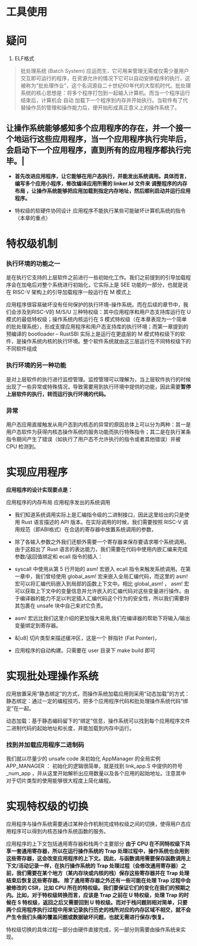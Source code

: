 # 工具使用

# 疑问
1. ELF格式

>批处理系统 (Batch System) 应运而生，它可用来管理无需或仅需少量用户交互即可运行的程序，在资源允许的情况下它可以自动安排程序的执行，这被称为“批处理作业”，这个名词源自二十世纪60年代的大型机时代。批处理系统的核心思想是：将多个程序打包到一起输入计算机。而当一个程序运行结束后，计算机会 自动 加载下一个程序到内存并开始执行。当软件有了代替操作员的管理和操作能力后，便开始形成真正意义上的操作系统了。

## **让操作系统能够感知多个应用程序的存在，并一个接一个地运行这些应用程序，当一个应用程序执行完毕后，会启动下一个应用程序，直到所有的应用程序都执行完毕。**|

- **首先改进应用程序，让它能够在用户态执行，并能发出系统调用。具体而言，编写多个应用小程序，修改编译应用所需的 linker.ld 文件来 调整程序的内存布局 ，让操作系统能够把应用加载到指定内存地址，然后顺利启动并运行应用程序。**

-  特权级的软硬件协同设计
应用程序不能执行某些可能破坏计算机系统的指令（本章的重点）

# 特权级机制

### 执行环境的功能之一
是在执行它支持的上层软件之前进行一些初始化工作。我们之前提到的引导加载程序会在加电后对整个系统进行初始化，它实际上是 SEE 功能的一部分，也就是说在 RISC-V 架构上的引导加载程序一般运行在 M 模式上


应用程序很容易破坏没有任何保护的执行环境–操作系统。而在后续的章节中，我们会涉及到RISC-V的 M/S/U 三种特权级：其中应用程序和用户态支持库运行在 U 模式的最低特权级；操作系统内核运行在 S 模式特权级（在本章表现为一个简单的批处理系统），形成支撑应用程序和用户态支持库的执行环境；而第一章提到的预编译的 bootloader – RustSBI 实际上是运行在更底层的 M 模式特权级下的软件，是操作系统内核的执行环境。整个软件系统就由这三层运行在不同特权级下的不同软件组成

### 执行环境的另一种功能
是对上层软件的执行进行监控管理。监控管理可以理解为，当上层软件执行的时候出现了一些异常或特殊情况，导致需要用到执行环境中提供的功能，因此需要**暂停上层软件的执行，转而运行执行环境的代码。**

### 异常
用户态应用直接触发从用户态到内核态的异常的原因总体上可以分为两种：其一是用户态软件为获得内核态操作系统的服务功能而执行特殊指令；其二是在执行某条指令期间产生了错误（如执行了用户态不允许执行的指令或者其他错误）并被 CPU 检测到。



# 实现应用程序
**应用程序的设计实现要点是：**

应用程序的内存布局
应用程序发出的系统调用

- 我们知道系统调用实际上是汇编指令级的二进制接口，因此这里给出的只是使用 Rust 语言描述的 API 版本。在实际调用的时候，我们需要按照 RISC-V 调用规范（即ABI格式）在合适的寄存器中放置系统调用的参数，
- 除了各输入参数之外我们还额外需要一个寄存器来保存要请求哪个系统调用。由于这超出了 Rust 语言的表达能力，我们需要在代码中使用内嵌汇编来完成参数/返回值绑定和 ecall 指令的插入：

- syscall 中使用从第 5 行开始的 asm! 宏嵌入 ecall 指令来触发系统调用。在第一章中，我们曾经使用 global_asm! 宏来嵌入全局汇编代码，而这里的 asm! 宏可以将汇编代码嵌入到局部的函数上下文中。相比 global_asm! ， asm! 宏可以获取上下文中的变量信息并允许嵌入的汇编代码对这些变量进行操作。由于编译器的能力不足以判定插入汇编代码这个行为的安全性，所以我们需要将其包裹在 unsafe 块中自己来对它负责。
- asm! 宏远比我们这里介绍的更加强大易用,我们在编译器的帮助下将输入/输出变量绑定到寄存器。
- &[u8] 切片类型来描述缓冲区，这是一个 胖指针 (Fat Pointer)，
- 应用程序的自动构建。只需要在 user 目录下 make build 即可

# 实现批处理操作系统

应用放置采用“静态绑定”的方式，而操作系统加载应用则采用“动态加载”的方式：
静态绑定：通过一定的编程技巧，把多个应用程序代码和批处理操作系统代码“绑定”在一起。

动态加载：基于静态编码留下的“绑定”信息，操作系统可以找到每个应用程序文件二进制代码的起始地址和长度，并能加载到内存中运行。


### 找到并加载应用程序二进制码
我们就以尽量少的 unsafe code 来初始化 AppManager 的全局实例 APP_MANAGER ：
初始化的逻辑很简单，就是找到 link_app.S 中提供的符号 _num_app ，并从这里开始解析出应用数量以及各个应用的起始地址。注意其中对于切片类型的使用能够很大程度上简化编程。


# 实现特权级的切换
应用程序与操作系统需要通过某种合作机制完成特权级之间的切换，使得用户态应用程序可以得到内核态操作系统函数的服务。




应用程序的上下文包括通用寄存器和栈两个主要部分
**由于 CPU 在不同特权级下共享一套通用寄存器，所以在运行操作系统的 Trap 处理过程中，操作系统也会用到这些寄存器，这会改变应用程序的上下文。因此，与函数调用需要保存函数调用上下文/活动记录一样，在执行操作系统的 Trap 处理过程（会修改通用寄存器）之前，我们需要在某个地方（某内存块或内核的栈）保存这些寄存器并在 Trap 处理结束后恢复这些寄存器。**
**除了通用寄存器之外还有一些可能在处理 Trap 过程中会被修改的 CSR，比如 CPU 所在的特权级。我们要保证它们的变化在我们的预期之内。比如，对于特权级转换而言，应该是 Trap 之前在 U 特权级，处理 Trap 的时候在 S 特权级，返回之后又需要回到 U 特权级。而对于栈问题则相对简单，只要两个应用程序执行过程中用来记录执行历史的栈所对应的内存区域不相交，就不会产生令我们头痛的覆盖问题或数据破坏问题，也就无需进行保存/恢复。**

特权级切换的具体过程一部分由硬件直接完成，另一部分则需要由操作系统来实现。


